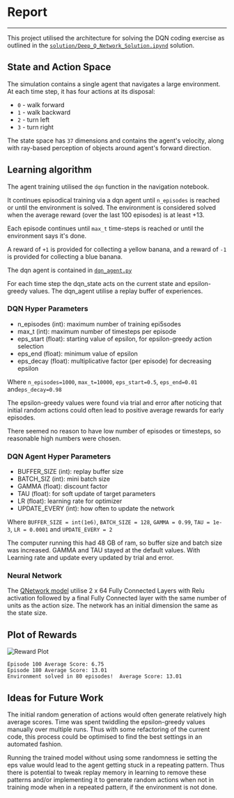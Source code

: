 # Report
---
This project utilised the architecture for solving the DQN coding exercise as outlined in the [`solution/Deep_Q_Network_Solution.ipynd`](https://github.com/udacity/deep-reinforcement-learning/blob/master/dqn/solution/Deep_Q_Network_Solution.ipynb) solution.

## State and Action Space
The simulation contains a single agent that navigates a large environment.  At each time step, it has four actions at its disposal:
- `0` - walk forward 
- `1` - walk backward
- `2` - turn left
- `3` - turn right

The state space has `37` dimensions and contains the agent's velocity, along with ray-based perception of objects around agent's forward direction.  



## Learning algorithm

The agent training utilised the `dqn` function in the navigation notebook. 

It continues episodical training via a dqn agent until `n_episodes` is reached or until the environment is solved. The environment is considered solved when the average reward (over the last 100 episodes) is at least +13.

Each episode continues until `max_t` time-steps is reached or until the environment says it's done.

A reward of `+1` is provided for collecting a yellow banana, and a reward of `-1` is provided for collecting a blue banana. 

The dqn agent is contained in [`dqn_agent.py`](https://github.com/hortovanyi/DRLND-DQN-Banana-Navigation/blob/master/dqn_agent.py) 

For each time step the dqn_state acts on the current state and epsilon-greedy values. The dqn_agent utilise a replay buffer of experiences.

### DQN Hyper Parameters  

- n_episodes (int): maximum number of training epi5sodes
- max_t (int): maximum number of timesteps per episode
- eps_start (float): starting value of epsilon, for epsilon-greedy action selection
- eps_end (float): minimum value of epsilon
- eps_decay (float): multiplicative factor (per episode) for decreasing epsilon

Where
`n_episodes=1000`, `max_t=10000`, `eps_start=0.5`, `eps_end=0.01` and`eps_decay=0.98`

The epsilon-greedy values were found via trial and error after noticing that initial random actions could often lead to positive average rewards for early episodes.

There seemed no reason to have low number of episodes or timesteps, so reasonable high numbers were chosen.

### DQN Agent Hyper Parameters

- BUFFER_SIZE (int): replay buffer size
- BATCH_SIZ (int): mini batch size
- GAMMA (float): discount factor
- TAU (float): for soft update of target parameters
- LR (float): learning rate for optimizer
- UPDATE_EVERY (int): how often to update the network

Where 
`BUFFER_SIZE = int(1e6)`, `BATCH_SIZE = 128`, `GAMMA = 0.99`, `TAU = 1e-3`, `LR = 0.0001` and `UPDATE_EVERY = 2`  

The computer running this had 48 GB of ram, so buffer size and batch size was increased. GAMMA and TAU stayed at the default values. With Learning rate and update every updated by trial and error.

### Neural Network
The [QNetwork model](https://github.com/hortovanyi/DRLND-DQN-Banana-Navigation/blob/master/model.py) utilise 2 x 64 Fully Connected Layers with Relu activation followed by a final Fully Connected layer with the same number of units as the action size. The network has an initial dimension the same as the state size.   

## Plot of Rewards

![Reward Plot](https://github.com/hortovanyi/DRLND-DQN-Banana-Navigation/blob/master/output/result.png?raw=true)

```
Episode 100	Average Score: 6.75
Episode 180	Average Score: 13.01
Environment solved in 80 episodes!	Average Score: 13.01
```

## Ideas for Future Work

The initial random generation of actions would often generate relatively high average scores. Time was spent twiddling the epsilon-greedy values manually over multiple runs. Thus with some refactoring of the current code, this process could be optimised to find the best settings in an automated fashion.

Running the trained model without using some randomness ie setting the eps value would lead to the agent getting stuck in a repeating pattern. Thus there is potential to tweak replay memory in learning to remove these patterns and/or implementing it to generate random actions when not in training mode when in a repeated pattern, if the environment is not done.




